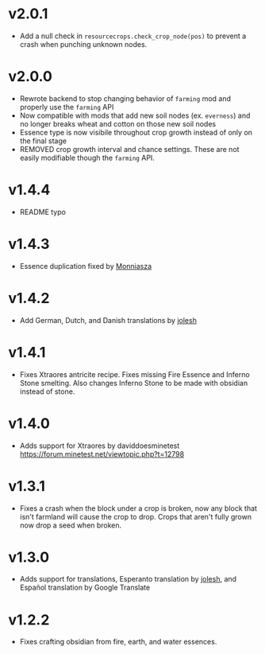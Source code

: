 # v2.0.1
* Add a null check in `resourcecrops.check_crop_node(pos)` to prevent a crash when punching unknown nodes.
# v2.0.0
* Rewrote backend to stop changing behavior of `farming` mod and properly use the `farming` API
* Now compatible with mods that add new soil nodes (ex. `everness`) and no longer breaks wheat and cotton on those new soil nodes
* Essence type is now visibile throughout crop growth instead of only on the final stage
* REMOVED crop growth interval and chance settings. These are not easily modifiable though the `farming` API.
# v1.4.4
* README typo
# v1.4.3
* Essence duplication fixed by [Monniasza](https://github.com/Monniasza)
# v1.4.2
* Add German, Dutch, and Danish translations by [jolesh](https://github.com/jolesh)
# v1.4.1
* Fixes Xtraores antricite recipe. Fixes missing Fire Essence and Inferno Stone smelting. Also changes Inferno Stone to be made with obsidian instead of stone.
# v1.4.0
* Adds support for Xtraores by daviddoesminetest https://forum.minetest.net/viewtopic.php?t=12798
# v1.3.1
* Fixes a crash when the block under a crop is broken, now any block that isn't farmland will cause the crop to drop. Crops that aren't fully grown now drop a seed when broken.
# v1.3.0
* Adds support for translations, Esperanto translation by [jolesh](https://github.com/jolesh), and Español translation by Google Translate
# v1.2.2
* Fixes crafting obsidian from fire, earth, and water essences.
